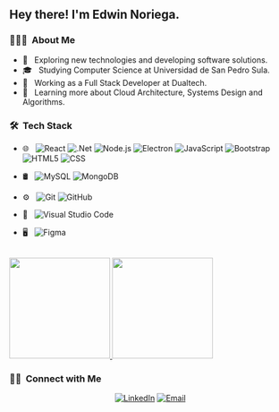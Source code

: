 <h2> Hey there! I'm Edwin Noriega.</h2>

<h3> 👨🏻‍💻 &nbsp;About Me </h3>

- 🤔 &nbsp; Exploring new technologies and developing software solutions.
- 🎓 &nbsp; Studying Computer Science at Universidad de San Pedro Sula.
- 💼 &nbsp; Working as a Full Stack Developer at Dualtech.
- 🌱 &nbsp; Learning more about Cloud Architecture, Systems Design and Algorithms.

<h3> 🛠 &nbsp;Tech Stack</h3>

- 🌐 &nbsp;
  ![React](https://img.shields.io/badge/-React-333333?style=flat&logo=react)
  ![.Net](https://img.shields.io/badge/-.Net-333333?style=flat&logo=dotnet)
  ![Node.js](https://img.shields.io/badge/-Node.js-333333?style=flat&logo=node.js)
  ![Electron](https://img.shields.io/badge/-Electron-333333?style=flat&logo=electron)
  ![JavaScript](https://img.shields.io/badge/-JavaScript-333333?style=flat&logo=javascript)
  ![Bootstrap](https://img.shields.io/badge/-Bootstrap-333333?style=flat&logo=bootstrap&logoColor=563D7C)
  ![HTML5](https://img.shields.io/badge/-HTML5-333333?style=flat&logo=HTML5)
  ![CSS](https://img.shields.io/badge/-CSS-333333?style=flat&logo=CSS3&logoColor=1572B6)

- 🛢 &nbsp;
  ![MySQL](https://img.shields.io/badge/-MySQL-333333?style=flat&logo=mysql)
  ![MongoDB](https://img.shields.io/badge/-MongoDB-333333?style=flat&logo=mongodb)
  
- ⚙️ &nbsp;
  ![Git](https://img.shields.io/badge/-Git-333333?style=flat&logo=git)
  ![GitHub](https://img.shields.io/badge/-GitHub-333333?style=flat&logo=github)
- 🔧 &nbsp;
  ![Visual Studio Code](https://img.shields.io/badge/-Visual%20Studio%20Code-333333?style=flat&logo=visual-studio-code&logoColor=007ACC)
- 🖥 &nbsp;
  ![Figma](https://img.shields.io/badge/-Figma-333333?style=flat&logo=figma)

<br/>

<a href="https://github.com/noriega2112">
  <img height="180em" src="https://github-readme-stats.vercel.app/api?username=noriega2112&theme=buefy&show_icons=true" />
  <img height="180em" src="https://github-readme-stats.vercel.app/api/top-langs/?username=noriega2112&theme=buefy&layout=compact" />
</a>

<br/>

<h3> 🤝🏻 &nbsp;Connect with Me </h3>

<p align="center">
<a href="https://www.linkedin.com/in/edwin-noriega-220396159/"><img alt="LinkedIn" src="https://img.shields.io/badge/LinkedIn-Edwin%20Noriega-blue?style=flat-square&logo=linkedin"></a>
<a href="mailto:adolfonoriega9@gmail.com"><img alt="Email" src="https://img.shields.io/badge/Email-adolfonoriega9@gmail.com-blue?style=flat-square&logo=gmail"></a>
</p>
